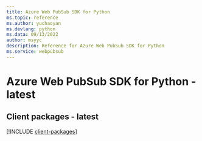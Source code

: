 ```yaml
---
title: Azure Web PubSub SDK for Python
ms.topic: reference
ms.author: yuchaoyan
ms.devlang: python
ms.data: 09/13/2022
author: msyyc
description: Reference for Azure Web PubSub SDK for Python
ms.service: webpubsub
---
```

# Azure Web PubSub SDK for Python - latest

## Client packages - latest
[!INCLUDE [client-packages](web-pubsub-client-index.md)]